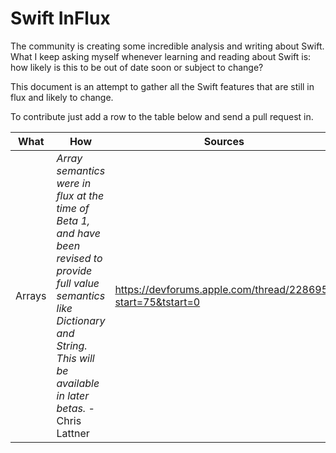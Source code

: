 Swift InFlux
===========
The community is creating some incredible analysis and writing about Swift. What I keep asking myself whenever learning and reading about Swift is: how likely is this to be out of date soon or subject to change? 

This document is an attempt to gather all the Swift features that are still in flux and likely to change.

To contribute just add a row to the table below and send a pull request in. 

What | How | Sources
------------ | ------------- | -------------
Arrays | *Array semantics were in flux at the time of Beta 1, and have been revised to provide full value semantics like Dictionary and String.  This will be available in later betas.* - Chris Lattner | https://devforums.apple.com/thread/228695?start=75&tstart=0
